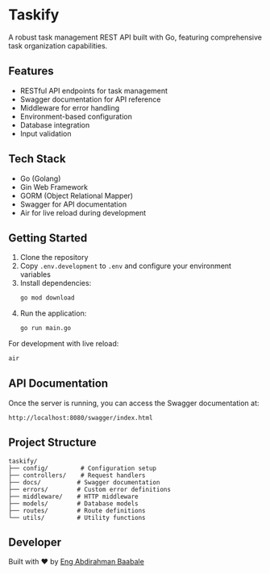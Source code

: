 # Taskify

A robust task management REST API built with Go, featuring comprehensive task organization capabilities.

## Features

- RESTful API endpoints for task management
- Swagger documentation for API reference
- Middleware for error handling
- Environment-based configuration
- Database integration
- Input validation

## Tech Stack

- Go (Golang)
- Gin Web Framework
- GORM (Object Relational Mapper)
- Swagger for API documentation
- Air for live reload during development

## Getting Started

1. Clone the repository
2. Copy `.env.development` to `.env` and configure your environment variables
3. Install dependencies:
   ```bash
   go mod download
   ```
4. Run the application:
   ```bash
   go run main.go
   ```
   
For development with live reload:
```bash
air
```

## API Documentation

Once the server is running, you can access the Swagger documentation at:
```
http://localhost:8080/swagger/index.html
```

## Project Structure

```
taskify/
├── config/         # Configuration setup
├── controllers/    # Request handlers
├── docs/          # Swagger documentation
├── errors/        # Custom error definitions
├── middleware/    # HTTP middleware
├── models/        # Database models
├── routes/        # Route definitions
└── utils/         # Utility functions
```

## Developer

Built with ❤️ by [Eng Abdirahman Baabale](https://github.com/baabale)

